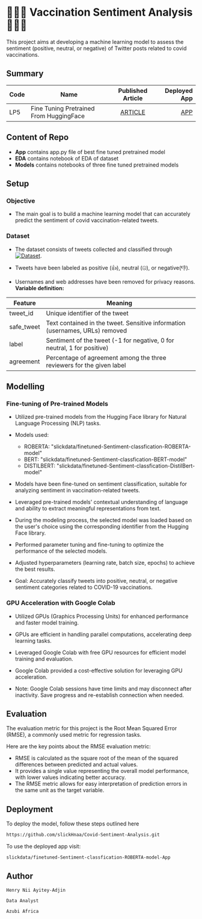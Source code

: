 # 💉💉💉 Vaccination Sentiment Analysis 💉💉💉

This project aims at developing a machine learning model to assess the sentiment (positive, neutral, or negative) of Twitter posts related to covid vaccinations. 

## Summary
| Code      | Name        | Published Article |  Deployed App |
|-----------|-------------|:-------------:|------:|
| LP5 | Fine Tuning Pretrained From HuggingFace |  [ARTICLE](  ) | [APP](slickdata/finetuned-Sentiment-classfication-ROBERTA-model-App) |


## Content of Repo
- **App** contains app.py file of best fine tuned pretrained model
- **EDA** contains notebook of EDA of dataset
- **Models** contains notebooks of three fine tuned pretrained models


## Setup
### Objective

- The main goal is to build a machine learning model that can accurately predict the sentiment of covid vaccination-related tweets.


### Dataset

- The dataset consists of tweets collected and classified through [![Dataset](https://img.shields.io/badge/Dataset-Crowdbreaks.org-blue)](https://www.crowdbreaks.org/).

- Tweets have been labeled as positive (👍), neutral (🤐), or negative(👎).

- Usernames and web addresses have been removed for privacy reasons.
**Variable definition:**

| Feature    | Meaning                                                                               |
|------------|---------------------------------------------------------------------------------------|
| tweet_id   | Unique identifier of the tweet                                                       |
| safe_tweet | Text contained in the tweet. Sensitive information (usernames, URLs) removed          |
| label      | Sentiment of the tweet (-1 for negative, 0 for neutral, 1 for positive)               |
| agreement  | Percentage of agreement among the three reviewers for the given label                 |

## Modelling 
### Fine-tuning of Pre-trained Models 
- Utilized pre-trained models from the Hugging Face library for Natural Language Processing (NLP) tasks.

- Models used: 
  - ROBERTA: "slickdata/finetuned-Sentiment-classfication-ROBERTA-model"
  - BERT: "slickdata/finetuned-Sentiment-classfication-BERT-model"
  - DISTILBERT: "slickdata/finetuned-Sentiment-classfication-DistilBert-model"

- Models have been fine-tuned on sentiment classification, suitable for analyzing sentiment in vaccination-related tweets.

- Leveraged pre-trained models' contextual understanding of language and ability to extract meaningful representations from text.

- During the modeling process, the selected model was loaded based on the user's choice using the corresponding identifier from the Hugging Face library.

- Performed parameter tuning and fine-tuning to optimize the performance of the selected models.

- Adjusted hyperparameters (learning rate, batch size, epochs) to achieve the best results.

- Goal: Accurately classify tweets into positive, neutral, or negative sentiment categories related to COVID-19 vaccinations.

### GPU Acceleration with Google Colab
- Utilized GPUs (Graphics Processing Units) for enhanced performance and faster model training.

- GPUs are efficient in handling parallel computations, accelerating deep learning tasks.

- Leveraged Google Colab with free GPU resources for efficient model training and evaluation.

- Google Colab provided a cost-effective solution for leveraging GPU acceleration.

- Note: Google Colab sessions have time limits and may disconnect after inactivity. Save progress and re-establish connection when needed.

## Evaluation
The evaluation metric for this project is the Root Mean Squared Error (RMSE), a commonly used metric for regression tasks. 

Here are the key points about the RMSE evaluation metric:

- RMSE is calculated as the square root of the mean of the squared differences between predicted and actual values.
- It provides a single value representing the overall model performance, with lower values indicating better accuracy.
- The RMSE metric allows for easy interpretation of prediction errors in the same unit as the target variable.

## Deployment
To deploy the model, follow these steps outlined here 

```bash
https://github.com/slickHnaa/Covid-Sentiment-Analysis.git
```
To use the deployed app visit:

```bash
slickdata/finetuned-Sentiment-classfication-ROBERTA-model-App
```


## Author
`Henry Nii Ayitey-Adjin` 

`Data Analyst`

`Azubi Africa`
